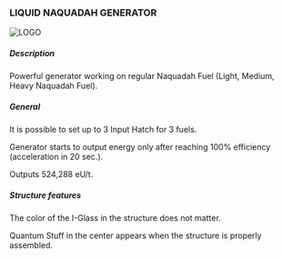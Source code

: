 ### LIQUID NAQUADAH GENERATOR

![LOGO](https://cdn.discordapp.com/attachments/916393114166525974/939742068505477201/NQ_LIQUID.png)

##### Description

Powerful generator working on regular Naquadah Fuel (Light, Medium, Heavy Naquadah Fuel).

##### General

It is possible to set up to 3 Input Hatch for 3 fuels. 

Generator starts to output energy only after reaching 100% efficiency (acceleration in 20 sec.). 

Outputs 524,288 eU/t.

##### Structure features

The color of the I-Glass in the structure does not matter.

Quantum Stuff in the center appears when the structure is properly assembled.
